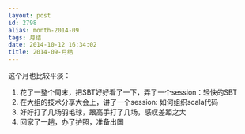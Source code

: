 ```yaml
---
layout: post
id: 2798
alias: month-2014-09
tags: 月结
date: 2014-10-12 16:34:02
title: 2014-09-月结
---
```


这个月也比较平淡：

1. 花了一整个周末，把SBT好好看了一下，弄了一个session：轻快的SBT
2. 在大组的技术分享大会上，讲了一个session: 如何组织scala代码
3. 好好打了几场羽毛球，跟高手打了几场，感叹差距之大
4. 回家了一趟，办了护照，准备出国
